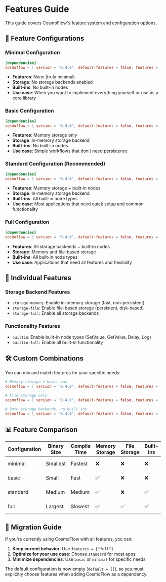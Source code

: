 # Features Guide

This guide covers CosmoFlow's feature system and configuration options.

## 🎯 Feature Configurations

### Minimal Configuration
```toml
[dependencies]
cosmoflow = { version = "0.4.0", default-features = false, features = ["minimal"] }
```
- **Features**: None (truly minimal)
- **Storage**: No storage backends enabled
- **Built-ins**: No built-in nodes
- **Use case**: When you want to implement everything yourself or use as a core library

### Basic Configuration
```toml
[dependencies]
cosmoflow = { version = "0.4.0", default-features = false, features = ["basic"] }
```
- **Features**: Memory storage only
- **Storage**: In-memory storage backend
- **Built-ins**: No built-in nodes
- **Use case**: Simple workflows that don't need persistence

### Standard Configuration (Recommended)
```toml
[dependencies]
cosmoflow = { version = "0.4.0", default-features = false, features = ["standard"] }
```
- **Features**: Memory storage + built-in nodes
- **Storage**: In-memory storage backend
- **Built-ins**: All built-in node types
- **Use case**: Most applications that need quick setup and common functionality

### Full Configuration
```toml
[dependencies]
cosmoflow = { version = "0.4.0", default-features = false, features = ["full"] }
```
- **Features**: All storage backends + built-in nodes
- **Storage**: Memory and file-based storage
- **Built-ins**: All built-in node types
- **Use case**: Applications that need all features and flexibility

## 🧩 Individual Features

### Storage Backend Features
- `storage-memory`: Enable in-memory storage (fast, non-persistent)
- `storage-file`: Enable file-based storage (persistent, disk-based)
- `storage-full`: Enable all storage backends

### Functionality Features
- `builtin`: Enable built-in node types (SetValue, GetValue, Delay, Log)
- `builtin-full`: Enable all built-in functionality

## 🛠️ Custom Combinations

You can mix and match features for your specific needs:

```toml
# Memory storage + built-ins
cosmoflow = { version = "0.4.0", default-features = false, features = ["storage-memory", "builtin"] }

# File storage only
cosmoflow = { version = "0.4.0", default-features = false, features = ["storage-file"] }

# Both storage backends, no built-ins
cosmoflow = { version = "0.4.0", default-features = false, features = ["storage-full"] }
```

## 📊 Feature Comparison

| Configuration | Binary Size | Compile Time | Memory Storage | File Storage | Built-ins | Best For |
|---------------|-------------|--------------|----------------|--------------|-----------|----------|
| minimal       | Smallest    | Fastest      | ❌             | ❌           | ❌        | Core library usage |
| basic         | Small       | Fast         | ✅             | ❌           | ❌        | Simple workflows |
| standard      | Medium      | Medium       | ✅             | ❌           | ✅        | Most applications |
| full          | Largest     | Slowest      | ✅             | ✅           | ✅        | Feature-rich apps |

## 🚀 Migration Guide

If you're currently using CosmoFlow with all features, you can:

1. **Keep current behavior**: Use `features = ["full"]`
2. **Optimize for your use case**: Choose `standard` for most apps
3. **Minimize dependencies**: Use `basic` or `minimal` for specific needs

The default configuration is now empty (`default = []`), so you must explicitly choose features when adding CosmoFlow as a dependency.